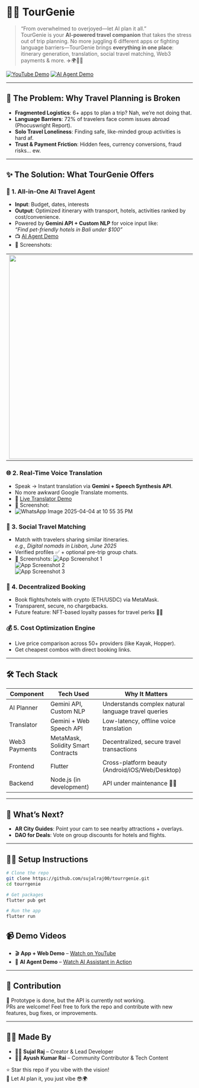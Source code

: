 # 🧞‍♂️ TourGenie

> “From overwhelmed to overjoyed—let AI plan it all.”  
TourGenie is your **AI-powered travel companion** that takes the stress out of trip planning. No more juggling 6 different apps or fighting language barriers—TourGenie brings **everything in one place**: itinerary generation, translation, social travel matching, Web3 payments & more. ✈️🌍💬🧳

[![YouTube Demo](https://img.shields.io/badge/Demo-YouTube-red)](https://youtu.be/YZdUX9bzpVY)
[![AI Agent Demo](https://img.shields.io/badge/AI%20Agent-Demo-blue)](https://youtu.be/ihciQ0MPCLg)

---

## 🧠 The Problem: Why Travel Planning is Broken

- **Fragmented Logistics**: 6+ apps to plan a trip? Nah, we’re not doing that.
- **Language Barriers**: 72% of travelers face comm issues abroad (Phocuswright Report).
- **Solo Travel Loneliness**: Finding safe, like-minded group activities is hard af.
- **Trust & Payment Friction**: Hidden fees, currency conversions, fraud risks... ew.

---

## ✨ The Solution: What TourGenie Offers

### 🧭 1. All-in-One AI Travel Agent
- **Input**: Budget, dates, interests  
- **Output**: Optimized itinerary with transport, hotels, activities ranked by cost/convenience.
- Powered by **Gemini API + Custom NLP** for voice input like:  
  _“Find pet-friendly hotels in Bali under $100”_
- 📺 [AI Agent Demo](https://youtu.be/ihciQ0MPCLg)
- 📸 Screenshots:
<table style="border: none;">
  <tr>
    <td><img src="https://github.com/user-attachments/assets/06062b12-28c3-4e44-a2a3-786bfae39bab" width="550"/></td>
    <td><img src="https://github.com/user-attachments/assets/b3738542-216c-4268-89ac-275a45ab5ab9" width="550"/></td>
  </tr>
</table>


### 🌐 2. Real-Time Voice Translation
- Speak → Instant translation via **Gemini + Speech Synthesis API**.
- No more awkward Google Translate moments.
- 🧪 [Live Translator Demo](https://translator-afk.vercel.app)
- 📸 Screenshot:  
- ![WhatsApp Image 2025-04-04 at 10 55 35 PM](https://github.com/user-attachments/assets/9a859090-24ba-46d8-bbeb-bf11c2337204)



### 👥 3. Social Travel Matching
- Match with travelers sharing similar itineraries.  
  _e.g., Digital nomads in Lisbon, June 2025_
- Verified profiles ✅ + optional pre-trip group chats.
- 📸 Screenshots:
  ![App Screenshot 1](img/Simulator%20Screenshot%20-%20iPhone%2016%20-%202025-04-02%20at%2019.04.40.png)  
  ![App Screenshot 2](img/Simulator%20Screenshot%20-%20iPhone%2016%20-%202025-04-02%20at%2019.04.44.png)  
  ![App Screenshot 3](img/Simulator%20Screenshot%20-%20iPhone%2016%20-%202025-04-02%20at%2019.04.50.png)

### 💸 4. Decentralized Booking
- Book flights/hotels with crypto (ETH/USDC) via MetaMask.
- Transparent, secure, no chargebacks.
- Future feature: NFT-based loyalty passes for travel perks 🎫✨

### 💰 5. Cost Optimization Engine
- Live price comparison across 50+ providers (like Kayak, Hopper).
- Get cheapest combos with direct booking links.

---

## 🛠 Tech Stack

| Component       | Tech Used                        | Why It Matters                                         |
|----------------|----------------------------------|--------------------------------------------------------|
| AI Planner     | Gemini API, Custom NLP           | Understands complex natural language travel queries    |
| Translator     | Gemini + Web Speech API          | Low-latency, offline voice translation                 |
| Web3 Payments  | MetaMask, Solidity Smart Contracts | Decentralized, secure travel transactions             |
| Frontend       | Flutter                          | Cross-platform beauty (Android/iOS/Web/Desktop)        |
| Backend        | Node.js (in development)         | API under maintenance 🧑‍🔧                             |

---

## 🚀 What’s Next?

- **AR City Guides**: Point your cam to see nearby attractions + overlays.
- **DAO for Deals**: Vote on group discounts for hotels and flights.

---

## 🧑‍💻 Setup Instructions

```bash
# Clone the repo
git clone https://github.com/sujalraj00/tourrgenie.git
cd tourrgenie

# Get packages
flutter pub get

# Run the app
flutter run
```

## 📹 Demo Videos

- 🎬 **App + Web Demo** – [Watch on YouTube](https://youtu.be/YZdUX9bzpVY)  
- 🤖 **AI Agent Demo** – [Watch AI Assistant in Action](https://youtu.be/ihciQ0MPCLg)

---

## 🤝 Contribution

🚧 Prototype is done, but the API is currently not working.  
PRs are welcome! Feel free to fork the repo and contribute with new features, bug fixes, or improvements.

---

## 🙋‍♂️ Made By

- 👨‍💻 **Sujal Raj** – Creator & Lead Developer  
- 👨‍🎓 **Ayush Kumar Rai** – Community Contributor & Tech Content  

⭐ Star this repo if you vibe with the vision!  
🧠 Let AI plan it, you just vibe 😎🌍

